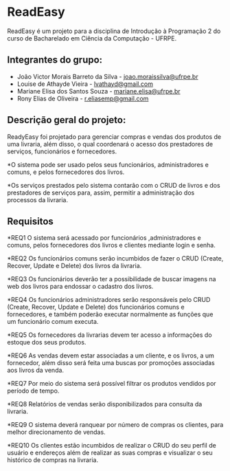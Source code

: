 # ReadEasy 

ReadEasy é um projeto para a disciplina de Introdução à Programação 2 do curso de Bacharelado em Ciência da Computação - UFRPE.

## Integrantes do grupo:

- João Victor Morais Barreto da Silva - joao.moraissilva@ufrpe.br
- Louise de Athayde Vieira - lvathayd@gmail.com
- Mariane Elisa dos Santos Souza - mariane.elisa@ufrpe.br
- Rony Elias de Oliveira - r.eliasemp@gmail.com

## Descrição geral do projeto:

ReadyEasy foi projetado para gerenciar compras e vendas dos produtos de uma livraria, além disso, o qual coordenará o acesso dos prestadores de serviços, funcionários e fornecedores.

*O sistema pode ser usado pelos seus funcionários, administradores e comuns, e pelos fornecedores dos livros. 

*Os serviços prestados pelo sistema contarão com o CRUD de livros e dos prestadores de serviços para, assim, permitir a administração dos processos da livraria. 

## Requisitos 

*REQ1 O sistema será acessado por funcionários ,administradores e comuns, pelos fornecedores dos livros e clientes mediante login e senha.

*REQ2 Os funcionários comuns serão incumbidos de fazer o CRUD (Create, Recover, Update e Delete) dos livros da livraria.

*REQ3 Os funcionários deverão ter a possibilidade de buscar imagens na web dos livros para endossar o cadastro dos livros.

*REQ4 Os funcionários administradores serão responsáveis pelo CRUD (Create, Recover, Update e Delete) dos funcionários comuns e fornecedores, 
e também poderão executar normalmente as funções que um funcionário comum executa.

*REQ5 Os fornecedores da livrarias devem ter acesso a informações do estoque dos seus produtos.

*REQ6 As vendas devem estar associadas a um cliente, e os livros, a um fornecedor, além disso será feita uma buscas por promoções associadas aos livros da venda.

*REQ7 Por meio do sistema será possível filtrar os produtos vendidos por período de tempo.

*REQ8 Relatórios de vendas serão disponibilizados para consulta da livraria.

*REQ9 O sistema deverá ranquear por número de compras os clientes, para melhor direcionamento de vendas. 

*REQ10 Os clientes estão incumbidos de realizar o CRUD do seu perfil de usuário e endereços além de realizar as suas compras e visualizar o seu histórico de compras na livraria.
